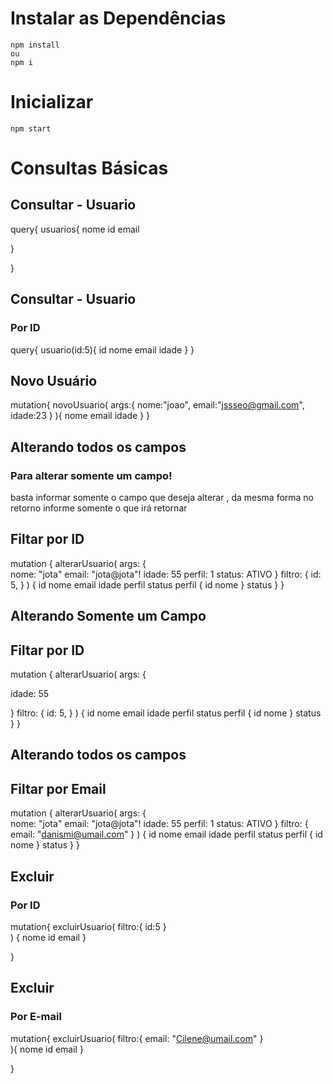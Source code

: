# Instalar as Dependências

    npm install
    ou
    npm i

# Inicializar

    npm start

# Consultas Básicas

## Consultar - Usuario

query{
usuarios{
nome
id
email

}

}

## Consultar - Usuario

### Por ID

query{
usuario(id:5){
id
nome
email
idade
}
}

## Novo Usuário

mutation{
novoUsuario(
args:{
nome:"joao",
email:"jssseo@gmail.com",
idade:23
}
){
nome
email
idade
}
}

## Alterando todos os campos

### Para alterar somente um campo!

basta informar somente o campo que deseja alterar , da mesma forma no retorno
informe somente o que irá retornar

## Filtar por ID

mutation {
alterarUsuario(
args: {  
 nome: "jota"
email: "jota@jota"!
idade: 55
perfil: 1
status: ATIVO
}
filtro: {
id: 5,
}
) {
id
nome
email
idade
perfil
status
perfil {
id
nome
}
status
}
}

## Alterando Somente um Campo

## Filtar por ID

mutation {
alterarUsuario(
args: {

idade: 55

}
filtro: {
id: 5,
}
) {
id
nome
email
idade
perfil
status
perfil {
id
nome
}
status
}
}

## Alterando todos os campos

## Filtar por Email

mutation {
alterarUsuario(
args: {  
 nome: "jota"
email: "jota@jota"!
idade: 55
perfil: 1
status: ATIVO
}
filtro: {
email: "danismi@umail.com"
}
) {
id
nome
email
idade
perfil
status
perfil {
id
nome
}
status
}
}

## Excluir

### Por ID

mutation{
excluirUsuario(
filtro:{
id:5
}  
 )
{
nome
id
email
}

}

## Excluir

### Por E-mail

mutation{
excluirUsuario(
filtro:{
email: "Cilene@umail.com"
}  
 ){
nome
id
email
}

}
